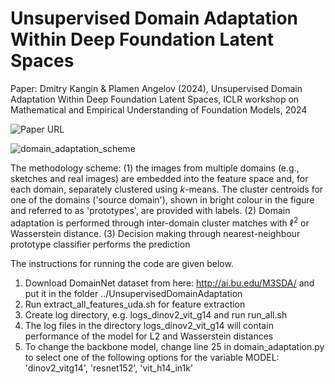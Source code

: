 # Unsupervised Domain Adaptation Within Deep Foundation Latent Spaces

Paper: 
Dmitry Kangin & Plamen Angelov (2024), Unsupervised Domain Adaptation Within Deep Foundation Latent Spaces, ICLR workshop on Mathematical and Empirical Understanding of Foundation Models, 2024

![Paper URL](https://openreview.net/forum?id=5z5XyMqZXW&referrer=%5BAuthor%20Console%5D(%2Fgroup%3Fid%3DICLR.cc%2F2024%2FWorkshop%2FME-FoMo%2FAuthors%23your-submissions))

![domain_adaptation_scheme](https://github.com/lira-centre/vit_uda/assets/5869514/b0e8bbcd-e557-44d7-9e87-37b6c31341cc)

The methodology scheme: (1) the images from multiple domains (e.g., sketches and real images) are embedded into the feature space and, for each domain, separately clustered using $k$-means. The cluster centroids for one of the domains ('source domain'), shown in bright colour in the figure and referred to as 'prototypes', are provided with labels. (2) Domain adaptation is performed through inter-domain cluster matches with $\ell^2$ or Wasserstein distance. (3) Decision making through nearest-neighbour prototype classifier performs the prediction

The instructions for running the code are given below. 

1. Download DomainNet dataset from here: http://ai.bu.edu/M3SDA/ and put it in the folder ../UnsupervisedDomainAdaptation
2. Run extract_all_features_uda.sh for feature extraction
3. Create log directory, e.g. logs_dinov2_vit_g14 and run run_all.sh
4. The log files in the directory logs_dinov2_vit_g14 will contain performance of the model for L2 and Wasserstein distances
5. To change the backbone model, change line 25 in domain_adaptation.py to select one of the following options for the variable MODEL: 'dinov2_vitg14', 'resnet152', 'vit_h14_in1k'
